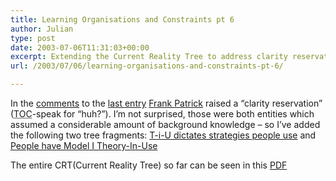 ```yaml
---
title: Learning Organisations and Constraints pt 6
author: Julian
type: post
date: 2003-07-06T11:31:03+00:00
excerpt: Extending the Current Reality Tree to address clarity reservations...
url: /2003/07/06/learning-organisations-and-constraints-pt-6/

---
```

In the [comments][1] to the [last entry][2] [Frank Patrick][3] raised a &#8220;clarity reservation&#8221; (<acronym title="Theory of Constraints">TOC</acronym>-speak for &#8220;huh?&#8221;). I&#8217;m not surprised, those were both entities which assumed a considerable amount of background knowledge &#8211; so I&#8217;ve added the following two tree fragments: <a href="/blog/images/OOD-CRT-frag-tiu.php" onclick="window.open('/blog/images/OOD-CRT-frag-tiu.php','popup','width=700,height=700,scrollbars=yes,resizable=no,toolbar=no,directories=no,location=no,menubar=no,status=no,left=0,top=0'); return false">T-i-U dictates strategies people use</a> and <a href="https://www.synesthesia.co.uk/blog/images/OOD-CRT-frag-model-I.php" onclick="window.open('https://www.synesthesia.co.uk/blog/images/OOD-CRT-frag-model-I.php','popup','width=700,height=700,scrollbars=yes,resizable=no,toolbar=no,directories=no,location=no,menubar=no,status=no,left=0,top=0'); return false">People have Model I Theory-In-Use</a> 

The entire CRT(Current Reality Tree) so far can be seen in this [PDF][4]

 [1]: https://www.synesthesia.co.uk/cgi-bin/mt-comments.cgi?entry_id=158
 [2]: https://www.synesthesia.co.uk/blog/archives/constraints/000158.php
 [3]: http://www.focusedperformance.com/blogger.html
 [4]: /blog/docs/ood-wip-20030706.pdf